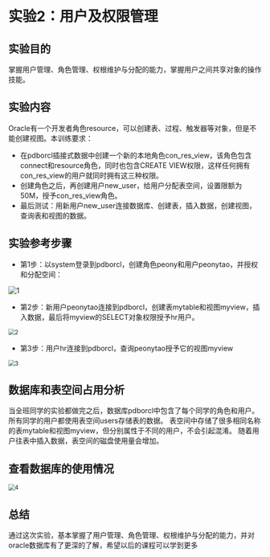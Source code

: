 # 实验2：用户及权限管理



## 实验目的

掌握用户管理、角色管理、权根维护与分配的能力，掌握用户之间共享对象的操作技能。

## 实验内容

Oracle有一个开发者角色resource，可以创建表、过程、触发器等对象，但是不能创建视图。本训练要求：

- 在pdborcl插接式数据中创建一个新的本地角色con_res_view，该角色包含connect和resource角色，同时也包含CREATE VIEW权限，这样任何拥有con_res_view的用户就同时拥有这三种权限。
- 创建角色之后，再创建用户new_user，给用户分配表空间，设置限额为50M，授予con_res_view角色。
- 最后测试：用新用户new_user连接数据库、创建表，插入数据，创建视图，查询表和视图的数据。

## 实验参考步骤

- 第1步：以system登录到pdborcl，创建角色peony和用户peonytao，并授权和分配空间：

![1](C:\文件\大三的课\oracle\实验二\1.png)

- 第2步：新用户peonytao连接到pdborcl，创建表mytable和视图myview，插入数据，最后将myview的SELECT对象权限授予hr用户。

<img src="C:\文件\大三的课\oracle\实验二\2.png" alt="2" style="zoom:80%;" />

- 第3步：用户hr连接到pdborcl，查询peonytao授予它的视图myview

<img src="C:\文件\大三的课\oracle\实验二\3.png" alt="3" style="zoom:80%;" />



## 数据库和表空间占用分析

当全班同学的实验都做完之后，数据库pdborcl中包含了每个同学的角色和用户。 所有同学的用户都使用表空间users存储表的数据。 表空间中存储了很多相同名称的表mytable和视图myview，但分别属性于不同的用户，不会引起混淆。 随着用户往表中插入数据，表空间的磁盘使用量会增加。



## 查看数据库的使用情况

<img src="C:\文件\大三的课\oracle\实验二\4.png" alt="4" style="zoom:80%;" />



## 总结

通过这次实验，基本掌握了用户管理、角色管理、权根维护与分配的能力，并对oracle数据库有了更深的了解，希望以后的课程可以学到更多























